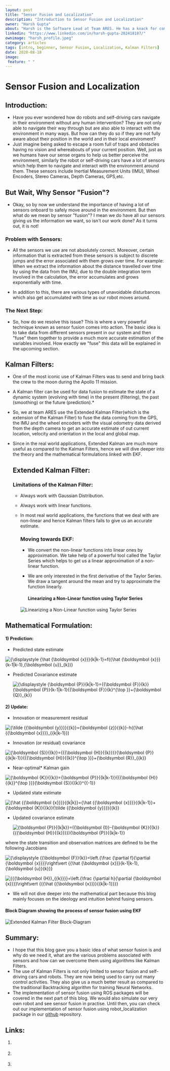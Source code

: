 ```yaml
---
layout: post
title: "Sensor Fusion and Localization"
description: "Introduction to Sensor Fusion and Localization"
owner: "Harsh Gupta"
about: "Harsh is the Software Lead at Team ARES. He has a knack for competitive programming, machine and deep learning and robotics."
linkedin: "https://www.linkedin.com/in/harsh-gupta-202418187/"
ownimage: "harsh_profile.jpeg"
category: articles
tags: [intro, beginner, Sensor Fusion, Localization, Kalman Filters]
date: 2020-08-18
image:
 feature: " "
---
```


#  Sensor Fusion and Localization



## Introduction:

- Have you ever wondered how do robots and self-driving cars navigate in their environment without any human intervention? They are not only able to navigate their way through but are also able to interact with the environment in many ways. But how can they do so if they are not fully aware about their position in the world and in their local enviroment? 
- Just imagine being asked to escape a room full of traps and obstacles having no vision and whereabouts of your current position. Well, just as we humans have our sense organs to help us better perceive the environment, similarly the robot or self-driving cars have a lot of sensors which help them to navigate and interact with the environment around them. These sensors include Inertial Measurement Units (IMU), Wheel Encoders, Stereo Cameras, Depth Cameras, GPS,etc.

## But Wait, Why Sensor "Fusion"?

- Okay, so by now we understand the importance of having a lot of sensors onboard to safely move around in the environment. But then what do we mean by sensor "fusion"? I mean we do have all our sensors giving us the information we want, so isn't our work done? As it turns out, it is not! 

### Problem with Sensors:

- All the sensors we use are not absolutely correct. Moreover, certain information that is extracted from these sensors is subject to discrete jumps and the error associated with them grows over time. For example: When we extract the information about the distance travelled over time by using the data from the IMU, due to the double integration term involved in the calculation, the error accumulates and grows exponentially with time.

- In addition to this, there are various types of unavoidable disturbances which also get accumulated with time as our robot moves around.

### The Next Step:

- So, how do we resolve this issue? This is where a very powerful technique known as sensor fusion comes into action. The basic idea is to take data from different sensors present in our system and then "fuse" them together to provide a much more accurate estimation of the variables involved. How exactly we "fuse" this data will be explained in the upcoming section.

## Kalman Filters:

- One of the most iconic use of Kalman Filters was to send and bring back the crew to the moon during the Apollo 11 mission. 

- A Kalman filter can be used for data fusion to estimate the state of a dynamic system (evolving with time) in the present (filtering), the past (smoothing) or the future (prediction).* 

- So, we at team ARES use the Extended Kalman Filter(which is the extension of the Kalman Filter) to fuse the data coming from the GPS, the IMU and the wheel encoders with the visual odometry data derived from the depth camera to get an accurate estimate of out current location, velocity and orientation in the local and global map.

- Since in the real world applications, Extended Kalman are much more useful as compared to the Kalman Filters, hence we will dive deeper into the theory and the mathematical formulations linked with EKF. 

  

  ## Extended Kalman Filter:

  ### Limitations of the Kalman Filter:

  - Always work with Gaussian Distribution.

  - Always work with linear functions.

  - In most real world applications, the functions that we deal with are non-linear and hence Kalman filters fails to give us an accurate estimate.

    

    ### Moving towards EKF:

    - We convert the non-linear functions into linear ones by approximation. We take help of a powerful tool called the Taylor Series which helps to get us a linear approximation of a non-linear function. 

    - We are only interested in the first derivative of the Taylor Series. We draw a tangent around the mean and try to approximate the function linearly. 

      #### Linearizing a Non-Linear function using Taylor Series

    ![Linearizing a Non-Linear function using Taylor Series](https://miro.medium.com/max/634/1*bnzyD6t3pviEMlEndErMEg.jpeg)



## Mathematical Formulation:

#### 1) Prediction:

- Predicted state estimate

![{\displaystyle {\hat {\boldsymbol {x}}}_{k|k-1}=f({\hat {\boldsymbol {x}}}_{k-1|k-1},{\boldsymbol {u}}_{k})}](https://wikimedia.org/api/rest_v1/media/math/render/svg/bb90d364383982306ba9eff791e69e512ab13603)

- Predicted Covariance estimate

  ![{\displaystyle {\boldsymbol {P}}_{k|k-1}={{\boldsymbol {F}}_{k}}{\boldsymbol {P}}_{k-1|k-1}{{\boldsymbol {F}}_{k}^{\top }}+{\boldsymbol {Q}}_{k}}](https://wikimedia.org/api/rest_v1/media/math/render/svg/f9661a6d4993e4d0ef05d8191d2165749c767dc9)

#### 2) Update:

- Innovation or measurement residual

![{\tilde  {{\boldsymbol  {y}}}}_{{k}}={\boldsymbol  {z}}_{{k}}-h({\hat  {{\boldsymbol  {x}}}}_{{k|k-1}})](https://wikimedia.org/api/rest_v1/media/math/render/svg/5ccbaa00f4e79b8d412fe82451cdde024fe71312)

- Innovation (or residual) covariance

![{\boldsymbol  {S}}_{{k}}={{{\boldsymbol  {H}}_{{k}}}}{\boldsymbol  {P}}_{{k|k-1}}{{{\boldsymbol  {H}}_{{k}}^{\top }}}+{\boldsymbol  {R}}_{{k}}](https://wikimedia.org/api/rest_v1/media/math/render/svg/4c76fff15959980bfe6252d433e8afefb09cd2ef)

- Near-optimal* Kalman gain

![{\boldsymbol  {K}}_{{k}}={\boldsymbol  {P}}_{{k|k-1}}{{{\boldsymbol  {H}}_{{k}}^{\top }}}{\boldsymbol  {S}}_{{k}}^{{-1}}](https://wikimedia.org/api/rest_v1/media/math/render/svg/e18a0e284e91cbe44dfc9d079db4cb0964c308b7)

- Updated state estimate

![{\hat  {{\boldsymbol  {x}}}}_{{k|k}}={\hat  {{\boldsymbol  {x}}}}_{{k|k-1}}+{\boldsymbol  {K}}_{{k}}{\tilde  {{\boldsymbol  {y}}}}_{{k}}](https://wikimedia.org/api/rest_v1/media/math/render/svg/553617ff1809cab332edbc112e2ab40a319f4415)

- Updated covariance estimate

  ![{\boldsymbol  {P}}_{{k|k}}=({\boldsymbol  {I}}-{\boldsymbol  {K}}_{{k}}{{{\boldsymbol  {H}}_{{k}}}}){\boldsymbol  {P}}_{{k|k-1}}](https://wikimedia.org/api/rest_v1/media/math/render/svg/e6a2ac5ac0b73066b922fa9e8ada695935d0f45d)

where the state transition and observation matrices are defined to be the following Jacobians

![{\displaystyle {{\boldsymbol {F}}_{k}}=\left.{\frac {\partial f}{\partial {\boldsymbol {x}}}}\right\vert _{{\hat {\boldsymbol {x}}}_{k-1|k-1},{\boldsymbol {u}}_{k}}}](https://wikimedia.org/api/rest_v1/media/math/render/svg/0066adf747f84efb3a6ee9e167bc45ebfc09ad5d)

![{{{\boldsymbol  {H}}_{{k}}}}=\left.{\frac  {\partial h}{\partial {\boldsymbol  {x}}}}\right\vert _{{{\hat  {{\boldsymbol  {x}}}}_{{k|k-1}}}}](https://wikimedia.org/api/rest_v1/media/math/render/svg/bd13cc1b023148bc139982ef40209af87cfede75)

- We will not dive deeper into the mathematical part because this blog mainly focuses on the ideology and intuition behind fusing sensors. 

####    Block Diagram showing the process of sensor fusion using EKF

![Extended Kalman Filter Block-Diagram](https://www.researchgate.net/profile/Shijoh_V/publication/259885787/figure/fig2/AS:643946569023515@1530540234750/Block-diagram-of-state-estimator-The-n-dimensional-state-variable-x-with-mean-k-1-x.png)

## Summary:

- I hope that this blog gave you a basic idea of what sensor fusion is and why do we need it, what are the various problems associated with sensors and how can we overcome them using algorithms like Kalman Filters.
- The use of Kalman Filters is not only limited to sensor fusion and self-driving cars and robots. They are now being used to carry out many control activities. They also give us a much better result as compared to the traditional Backtracking algorithm for training Neural Networks.
- The implementation of sensor fusion using ROS packages will be covered in the next part of this blog. We would also simulate our very own robot and see sensor fusion in practise. Until then, you can check out our implementation of sensor fusion using robot_localization package in our [github](https://github.com/TeamARES/Sensor-Fusion) repository. 

## Links:

1) [](https://towardsdatascience.com/extended-kalman-filter-43e52b16757d)

2) [](https://www.bzarg.com/p/how-a-kalman-filter-works-in-pictures/)

3) [](https://www.youtube.com/watch?v=DE6Jn2cB4J4&t=2048s)
